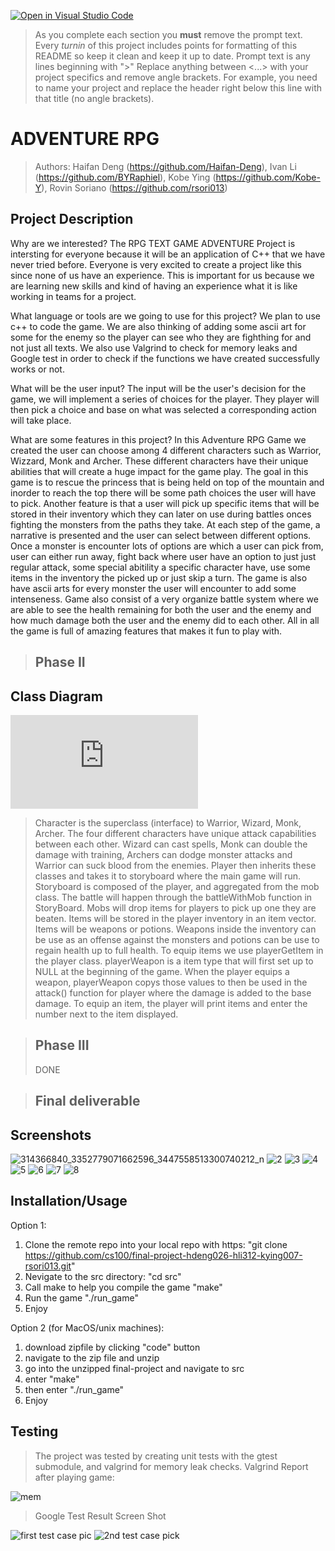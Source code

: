 [![Open in Visual Studio Code](https://classroom.github.com/assets/open-in-vscode-c66648af7eb3fe8bc4f294546bfd86ef473780cde1dea487d3c4ff354943c9ae.svg)](https://classroom.github.com/online_ide?assignment_repo_id=8938957&assignment_repo_type=AssignmentRepo)
 > As you complete each section you **must** remove the prompt text. Every *turnin* of this project includes points for formatting of this README so keep it clean and keep it up to date. 
 > Prompt text is any lines beginning with "\>"
 > Replace anything between \<...\> with your project specifics and remove angle brackets. For example, you need to name your project and replace the header right below this line with that title (no angle brackets). 
# ADVENTURE RPG

 
 > Authors: Haifan Deng (https://github.com/Haifan-Deng), Ivan Li (https://github.com/BYRaphiel), Kobe Ying (https://github.com/Kobe-Y), Rovin Soriano   (https://github.com/rsori013)


## Project Description
Why are we interested?
The RPG TEXT GAME ADVENTURE Project is intersting for everyone because it will be an application of C++ that we have never tried before. Everyone is very excited to create a project like this since none of us have an experience. This is important for us because we are learning new skills and kind of having an experience what it is like working in teams for a project.

What language or tools are we going to use for this project?
We plan to use c++ to code the game. We are also thinking of adding some ascii art for some for the enemy so the player can see who they are fighthing for and not just all texts. We also use Valgrind to check for memory leaks and Google test in order to check if the functions we have created successfully works or not.

What will be the user input?
The input will be the user's decision for the game, we will implement a series of choices for the player. They player  will then pick a choice and base on what was selected a corresponding action will take place.

What are some features in this project?
In this Adventure RPG Game we created the user can choose among 4 different characters such as Warrior, Wizzard, Monk and Archer. These different characters have their unique abilities that will create a huge impact for the game play. The goal in this game is to rescue the princess that is being held on top of the mountain and inorder to reach the top there will be some path choices the user will have to pick. Another feature is that a user will pick up specific items that will be stored in their inventory which they can later on use during battles onces fighting the monsters from the paths they take. At each step of the game, a narrative is presented and the user can select between different options. Once a monster is encounter lots of options are which a user can pick from, user can either run away, fight back where user have an option to just just regular attack, some special abitility a specific character have, use some items in the inventory the picked up or just skip a turn. The game is also have ascii arts for every monster the user will encounter to add some intenseness. Game also consist of a very organize battle system where we are able to see the health remaining for both the user and the enemy and how much damage both the user and the enemy did to each other. All in all the game is full of amazing features that makes it fun to play with.

 
 

 
 
 > ## Phase II
## Class Diagram
![UML Diagram](https://github.com/cs100/final-project-hdeng026-hli312-kying007-rsori013/blob/master/CS_100_Final.drawio_3%20(1).pdf)
 > Character is the superclass (interface) to Warrior, Wizard, Monk, Archer. The four different characters have unique attack capabilities between each other. Wizard can cast spells, Monk can double the damage with training, Archers can dodge monster attacks and Warrior can suck blood from the enemies. Player then inherits these classes and takes it to storyboard where the main game will run. Storyboard is composed of the player, and aggregated from the mob class. The battle will happen through the battleWithMob function in StoryBoard. Mobs will drop items for players to pick up one they are beaten. Items will be stored in the player inventory in an item vector. Items will be weapons or potions. Weapons inside the inventory can be use as an offense against the monsters and potions can be use to regain health up to full health. To equip items we use playerGetItem in the player class. playerWeapon is a item type that will first set up to NULL at the beginning of the game. When the player equips a weapon, playerWeapon copys those values to then be used in the attack() function for player where the damage is added to the base damage. To equip an item, the player will print items and enter the number next to the item displayed. 

 > ## Phase III
> DONE

 
 > ## Final deliverable
 ## Screenshots
![314366840_3352779071662596_3447558513300740212_n](https://user-images.githubusercontent.com/114533891/204489203-622cf59d-7d6e-4488-b1b0-27d4bccd4a78.png)
![2](https://user-images.githubusercontent.com/114533891/204489223-49192b75-3664-4b7e-b6ae-b80c8aaa0f37.png)
![3](https://user-images.githubusercontent.com/114533891/204489234-61440b72-3956-4787-9495-0ef7223574b6.png)
![4](https://user-images.githubusercontent.com/114533891/204489352-44dc1022-473e-42d7-899c-7d6450b6cccf.png)
![5](https://user-images.githubusercontent.com/114533891/204489373-03a4729f-1b93-49e8-9b97-56a4b129bb88.png)
![6](https://user-images.githubusercontent.com/114533891/204489389-312cfb34-d47f-4ec0-ad5a-030710fbcab3.png)
![7](https://user-images.githubusercontent.com/114533891/204490240-061da9f7-4ec0-4fb8-8a41-11f1629c0775.png)
![8](https://user-images.githubusercontent.com/114533891/204490400-a79f17da-e780-4073-b5bb-b39031ab8484.png)



 ## Installation/Usage
 Option 1:
 1. Clone the remote repo into your local repo with https: "git clone https://github.com/cs100/final-project-hdeng026-hli312-kying007-rsori013.git"
 2. Nevigate to the src directory: "cd src"
 3. Call make to help you compile the game "make"
 4. Run the game "./run_game"
 5. Enjoy
 
 Option 2 (for MacOS/unix machines):
 1. download zipfile by clicking "code" button
 2. navigate to the zip file and unzip
 3. go into the unzipped final-project and navigate to src
 4. enter "make"
 5. then enter "./run_game"
 6. Enjoy
 
 ## Testing
 > The project was tested by creating unit tests with the gtest submodule, and valgrind for memory leak checks.
> Valgrind Report after playing game: 
>
![mem](https://user-images.githubusercontent.com/114533891/204489976-db9034a8-918a-429e-a81f-9eebe9620439.png)
>
> Google Test Result Screen Shot
>
![first test case pic](https://user-images.githubusercontent.com/114533891/204653264-0692d7b9-5be4-43f7-93f1-f2f5719f373b.png)
![2nd test case pick](https://user-images.githubusercontent.com/114533891/204653290-3dea2c91-cc1e-431f-9e90-35e047eb9bac.png)


 

